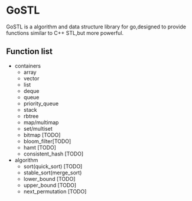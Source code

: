 # GoSTL

GoSTL is a algorithm and data structure library for go,designed to provide functions similar to C++ STL,but more powerful.

## Function list
- containers
    - array
    - vector
    - list
    - deque
    - queue
    - priority_queue
    - stack
    - rbtree
    - map/multimap
    - set/multiset
    - bitmap [TODO]
    - bloom_filter[TODO]
    - hamt [TODO]
    - consistent_hash [TODO] 
- algorithm
    - sort(quick_sort) [TODO]
    - stable_sort(merge_sort)
    - lower_bound [TODO]
    - upper_bound [TODO]
    - next_permutation [TODO]
   